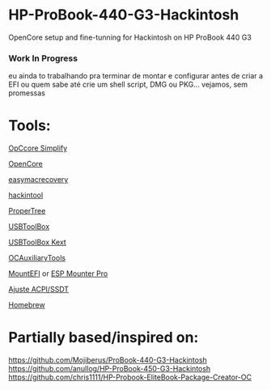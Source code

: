 # HP-ProBook-440-G3-Hackintosh
OpenCore setup and fine-tunning for Hackintosh on HP ProBook 440 G3

### Work In Progress
eu ainda to trabalhando pra terminar de montar e configurar antes de criar a EFI ou quem sabe até crie um shell script, DMG ou PKG... vejamos, sem promessas


# Tools:
[OpCcore Simplify](https://github.com/lzhoang2801/OpCore-Simplify)

[OpenCore](https://github.com/acidanthera/OpenCorePkg)

[easymacrecovery](https://github.com/llbranco/easymacrecovery)

[hackintool](https://github.com/benbaker76/Hackintool)

[ProperTree](https://github.com/corpnewt/ProperTree)

[USBToolBox](https://github.com/USBToolBox/tool)

[USBToolBox Kext](https://github.com/USBToolBox/kext)

[OCAuxiliaryTools](https://github.com/ic005k/OCAuxiliaryTools)

[MountEFI](https://github.com/luchina-gabriel/youtube-files/raw/main/MountEFI.zip) or [ESP Mounter Pro](https://olarila.com/topic/4975-esp-mounter-pro-v19/)

[Ajuste ACPI/SSDT](https://www.youtube.com/watch?v=S3sYoi_PBKw)

[Homebrew](https://brew.sh/)

# Partially based/inspired on:
https://github.com/Mojiberus/ProBook-440-G3-Hackintosh
https://github.com/anullog/HP-ProBook-450-G3-Hackintosh
https://github.com/chris1111/HP-Probook-EliteBook-Package-Creator-OC
